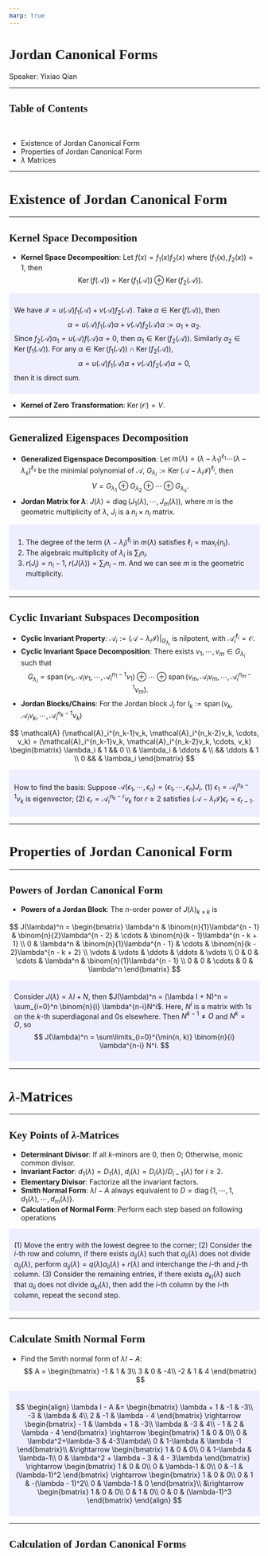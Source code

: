 ```yaml
---
marp: true
---
```

<style>
  section {
    font-family: 'LXGW Bright';
  }

  h1, h2, h3 {
    font-family: 'LXGW Bright';
  }
</style>
<style>
img[alt~="center"] {
  display: block;
  margin: 0 auto;
}
</style>
<style>
.note {
  background-color: #eef;
  padding: 10px;
  margin: 10px 0;
  text-align: left;
}
.trick {
  background-color: #fee;
  padding: 10px;
  margin: 10px 0;
  text-align: left;
}
</style>

# Jordan Canonical Forms

Speaker: Yixiao Qian

---

## Table of Contents

<br>

- Existence of Jordan Canonical Form
- Properties of Jordan Canonical Form
- $\lambda$ Matrices

---

# Existence of Jordan Canonical Form

---

## Kernel Space Decomposition

- **Kernel Space Decomposition**: Let $f(x) = f_1(x)f_2(x)$ where $(f_1(x), f_2(x)) = 1$, then
$$ \operatorname{Ker}(f(\mathcal{A})) = \operatorname{Ker}(f_1(\mathcal{A})) \oplus \operatorname{Ker}(f_2(\mathcal{A})). $$

<div class=note>

We have ${\displaystyle \mathcal{I} = u(\mathcal{A})f_1(\mathcal{A}) + v(\mathcal{A})f_2(\mathcal{A})}$. Take $\alpha \in \operatorname{Ker}(f(\mathcal{A}))$, then
$$ \alpha = u(\mathcal{A})f_1(\mathcal{A})\alpha + v(\mathcal{A})f_2(\mathcal{A})\alpha := \alpha_1 + \alpha_2. $$
Since $f_2(\mathcal{A})\alpha_1 = u(\mathcal{A})f(\mathcal{A})\alpha = 0$, then $\alpha_1 \in \operatorname{Ker}(f_2(\mathcal{A}))$. Similarly $\alpha_2 \in \operatorname{Ker}(f_1(\mathcal{A}))$. For any $\alpha \in \operatorname{Ker}(f_1(\mathcal{A}))\cap \operatorname{Ker}(f_2(\mathcal{A}))$,
$$ \alpha = u(\mathcal{A})f_1(\mathcal{A})\alpha + v(\mathcal{A})f_2(\mathcal{A})\alpha = 0, $$
then it is direct sum.
</div>

- **Kernel of Zero Transformation**: $\operatorname{Ker}(\mathcal{O}) = V$.


---

## Generalized Eigenspaces Decomposition

- **Generalized Eigenspace Decomposition**: Let $m(\lambda) = (\lambda-\lambda_1)^{\ell_1} \cdots (\lambda - \lambda_s)^{\ell_s}$ be the minimial polynomial of $\mathcal{A}$, $G_{\lambda_i} := \operatorname{Ker}(\mathcal{A} - \lambda_i \mathcal{I})^{\ell_i}$, then
$$ V = G_{\lambda_1} \oplus G_{\lambda_2} \oplus \cdots \oplus G_{\lambda_s}. $$
- **Jordan Matrix for $\lambda$**: $J(\lambda) = \operatorname{diag}(J_1(\lambda), \cdots, J_m(\lambda))$, where $m$ is the geometric multiplicity of $\lambda$, $J_i$ is a $n_i \times n_i$ matrix.

<div class=note>

1. The degree of the term $(\lambda-\lambda_i)^{\ell_i}$ in $m(\lambda)$ satisfies $\ell_i = \max_i \{n_i\}$.
2. The algebraic multiplicity of $\lambda_i$ is $\sum_i n_i$.
3. $r(J_i) = n_i - 1$, $r(J(\lambda)) = \sum_i n_i - m$. And we can see $m$ is the geometric multiplicity.
</div>


---

## Cyclic Invariant Subspaces Decomposition

- **Cyclic Invariant Property**: $\mathcal{A}_i:=(\mathcal{A} - \lambda_i \mathcal{I})|_{G_{\lambda_i}}$ is nilpotent, with $\mathcal{A}_i^{\ell_i} = \mathcal{O}$.
- **Cyclic Invariant Space Decomposition**: There exists $v_1,\cdots,v_m \in G_{\lambda_i}$ such that
$$ G_{\lambda_i} = \operatorname{span}(v_1, \mathcal{A}_i v_1, \cdots, \mathcal{A}_i^{n_1-1}v_1) \oplus \cdots \oplus \operatorname{span}(v_m, \mathcal{A}_iv_m, \cdots, \mathcal{A}^{n_m - 1}_i v_m). $$
- **Jordan Blocks/Chains**: For the Jordan block $J_i$ for $I_k := \operatorname{span}(v_k,\mathcal{A}_iv_k,\cdots,\mathcal{A}_i^{n_k-1}v_k)$

$$
\mathcal{A} (\mathcal{A}_i^{n_k-1}v_k, \mathcal{A}_i^{n_k-2}v_k, \cdots, v_k) =
(\mathcal{A}_i^{n_k-1}v_k, \mathcal{A}_i^{n_k-2}v_k, \cdots, v_k)
\begin{bmatrix}
\lambda_i & 1 && 0 \\
& \lambda_i & \ddots & \\
&& \ddots & 1 \\
0 && & \lambda_i
\end{bmatrix}
$$

<div class=note>

How to find the basis: Suppose $\mathcal{A}(\epsilon_1,\cdots,\epsilon_n) = (\epsilon_1,\cdots,\epsilon_n)J_i$. (1) $\epsilon_1 = \mathcal{A}_i^{n_k-1} v_k$ is eigenvector; (2) $\epsilon_r = \mathcal{A}_i^{n_k - r} v_k$ for $r \geq 2$ satisfies $(\mathcal{A} - \lambda_i \mathcal{I})\epsilon_r = \epsilon_{r-1}$.

</div>


---

# Properties of Jordan Canonical Form

---

## Powers of Jordan Canonical Form

- **Powers of a Jordan Block**: The $n$-order power of $J(\lambda)_{k \times k}$ is

$$
  J(\lambda)^n = 
  \begin{bmatrix}
  \lambda^n & \binom{n}{1}\lambda^{n - 1} & \binom{n}{2}\lambda^{n - 2} & \cdots & \binom{n}{k - 1}\lambda^{n - k + 1} \\
  0 & \lambda^n & \binom{n}{1}\lambda^{n - 1} & \cdots & \binom{n}{k - 2}\lambda^{n - k + 2} \\
  \vdots & \vdots & \ddots & \ddots & \vdots \\
  0 & 0 & \cdots & \lambda^n & \binom{n}{1}\lambda^{n - 1} \\
  0 & 0 & \cdots & 0 & \lambda^n
  \end{bmatrix}
$$

<div class=note>

Consider $J(\lambda) = \lambda I + N$, then $J(\lambda)^n = (\lambda I + N)^n = \sum_{i=0}^n \binom{n}{i} \lambda^{n-i}N^i$. Here, $N^i$ is a matrix with $1$s on the $k$-th superdiagonal and $0$s elsewhere. Then $N^{k-1} \neq O$ and $N^k = O$, so
$$ J(\lambda)^n = \sum\limits_{i=0}^{\min(n, k)} \binom{n}{i} \lambda^{n-i} N^i. $$

</div>

---

# $\lambda$-Matrices

---

## Key Points of $\lambda$-Matrices

- **Determinant Divisor**: If all $k$-minors are $0$, then $0$; Otherwise, monic common divisor.
- **Invariant Factor**: $d_1(\lambda) = D_1(\lambda)$, $d_i(\lambda) = D_i(\lambda) / D_{i-1}(\lambda)$ for $i \geq 2$.
- **Elementary Divisor**: Factorize all the invariant factors.
- **Smith Normal Form**: $\lambda I - A$ always equivalent to $D = \operatorname{diag}\{1,\cdots,1,d_1(\lambda),\cdots,d_m(\lambda)\}$.
- **Calculation of Normal Form**: Perform each step based on following operations

<div class=note>

(1) Move the entry with the lowest degree to the corner;
(2) Consider the $i$-th row and column, if there exists $a_{ij}(\lambda)$ such that $a_{ii}(\lambda)$ does not divide $a_{ij}(\lambda)$, perform $a_{ij}(\lambda) = q(\lambda)a_{ii}(\lambda) + r(\lambda)$ and interchange the $i$-th and $j$-th column.
(3) Consider the remaining entries, if there exists $a_{kl}(\lambda)$ such that $a_{ii}$ does not divide $a_{kl}(\lambda)$, then add the $i$-th column by the $l$-th column, repeat the second step.

</div>

---

## Calculate Smith Normal Form

- Find the Smith normal form of $\lambda I - A$:
$$
A =
\begin{bmatrix}
-1 & 1 & 3\\
3 & 0 & -4\\
-2 & 1 & 4
\end{bmatrix}
$$

<div class=note>

$$
\begin{align}
  \lambda I - A
  &=
  \begin{bmatrix}
    \lambda + 1 & -1 & -3\\
    -3 & \lambda & 4\\
    2 & -1 & \lambda - 4
  \end{bmatrix}
  \rightarrow 
  \begin{bmatrix}
    - 1 & \lambda + 1 & -3\\
    \lambda & -3 & 4\\
    - 1 & 2 & \lambda - 4
  \end{bmatrix}
  \rightarrow
  \begin{bmatrix}
    1 & 0 & 0\\
    0 & \lambda^2+\lambda-3 & 4-3\lambda\\
    0 & 1-\lambda & \lambda -1
  \end{bmatrix}\\
  &\rightarrow
  \begin{bmatrix}
    1 & 0 & 0\\
    0 & 1-\lambda & \lambda-1\\
    0 & \lambda^2 + \lambda - 3 & 4 - 3\lambda
  \end{bmatrix}
    \rightarrow
  \begin{bmatrix}
    1 & 0 & 0\\
    0 & \lambda-1 & 0\\
    0 & -1 & (\lambda-1)^2
  \end{bmatrix}
    \rightarrow
  \begin{bmatrix}
    1 & 0 & 0\\
    0 & 1 & -(\lambda - 1)^2\\
    0 & \lambda-1 & 0
  \end{bmatrix}\\
  &\rightarrow
  \begin{bmatrix}
    1 & 0 & 0\\
    0 & 1 & 0\\
    0 & 0 & (\lambda-1)^3
  \end{bmatrix}
\end{align}
$$

</div>

---

## Calculation of Jordan Canonical Forms


